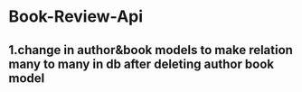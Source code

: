 # Book-Review-Api
## 1.change in author&book models to make relation many to many in db after deleting author book model 

